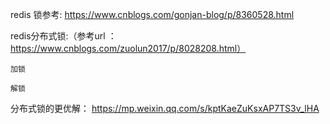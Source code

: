 redis 锁参考:
    https://www.cnblogs.com/gonjan-blog/p/8360528.html


redis分布式锁:（参考url ：https://www.cnblogs.com/zuolun2017/p/8028208.html）

    加锁
    
    解锁
    


分布式锁的更优解：
    https://mp.weixin.qq.com/s/kptKaeZuKsxAP7TS3v_lHA
    
    
        